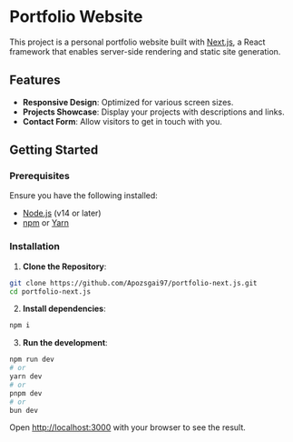 # Portfolio Website

This project is a personal portfolio website built with [Next.js](https://nextjs.org/), a React framework that enables server-side rendering and static site generation.

## Features

- **Responsive Design**: Optimized for various screen sizes.
- **Projects Showcase**: Display your projects with descriptions and links.
- **Contact Form**: Allow visitors to get in touch with you.

## Getting Started

### Prerequisites

Ensure you have the following installed:

- [Node.js](https://nodejs.org/) (v14 or later)
- [npm](https://www.npmjs.com/) or [Yarn](https://yarnpkg.com/)

### Installation

1. **Clone the Repository**:

```bash
git clone https://github.com/Apozsgai97/portfolio-next.js.git
cd portfolio-next.js
```

2. **Install dependencies**:

```bash
npm i
```

3. **Run the development**:

```bash
npm run dev
# or
yarn dev
# or
pnpm dev
# or
bun dev
```

Open [http://localhost:3000](http://localhost:3000) with your browser to see the result.

